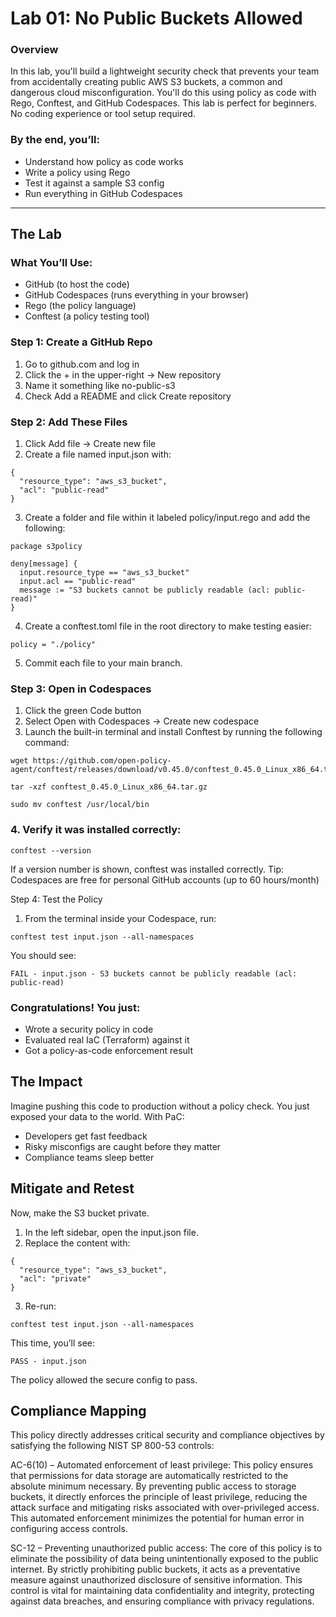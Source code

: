 # Lab 01: No Public Buckets Allowed

### Overview

In this lab, you'll build a lightweight security check that prevents your team from accidentally creating public AWS S3 buckets, a common and dangerous cloud misconfiguration. You'll do this using policy as code with Rego, Conftest, and GitHub Codespaces.
This lab is perfect for beginners. No coding experience or tool setup required.

### By the end, you’ll:
- Understand how policy as code works
- Write a policy using Rego
- Test it against a sample S3 config
- Run everything in GitHub Codespaces

---

## The Lab

### What You’ll Use:
- GitHub (to host the code)
- GitHub Codespaces (runs everything in your browser)
- Rego (the policy language)
- Conftest (a policy testing tool)


### Step 1: Create a GitHub Repo
1. Go to github.com and log in
2. Click the + in the upper-right → New repository
3. Name it something like no-public-s3
4. Check Add a README and click Create repository


### Step 2: Add These Files
1. Click Add file → Create new file
2. Create a file named input.json with:

```
{
  "resource_type": "aws_s3_bucket",
  "acl": "public-read"
}
```

3. Create a folder and file within it labeled policy/input.rego and add the following:

```
package s3policy

deny[message] {
  input.resource_type == "aws_s3_bucket"
  input.acl == "public-read"
  message := "S3 buckets cannot be publicly readable (acl: public-read)"
}
```

4. Create a conftest.toml file in the root directory to make testing easier:

```
policy = "./policy"
```

5. Commit each file to your main branch.


### Step 3: Open in Codespaces
1. Click the green Code button
2. Select Open with Codespaces → Create new codespace
3. Launch the built-in terminal and install Conftest by running the following command:

```
wget https://github.com/open-policy-agent/conftest/releases/download/v0.45.0/conftest_0.45.0_Linux_x86_64.tar.gz

tar -xzf conftest_0.45.0_Linux_x86_64.tar.gz

sudo mv conftest /usr/local/bin
```

### 4. Verify it was installed correctly:

```
conftest --version
```

If a version number is shown, conftest was installed correctly.
Tip: Codespaces are free for personal GitHub accounts (up to 60 hours/month)


Step 4: Test the Policy
1. From the terminal inside your Codespace, run:

```
conftest test input.json --all-namespaces
```

You should see:

```
FAIL - input.json - S3 buckets cannot be publicly readable (acl: public-read)
```

### Congratulations! You just:
- Wrote a security policy in code
- Evaluated real IaC (Terraform) against it
- Got a policy-as-code enforcement result




## The Impact

Imagine pushing this code to production without a policy check. You just exposed your data to the world.
With PaC:
- Developers get fast feedback
- Risky misconfigs are caught before they matter
- Compliance teams sleep better




## Mitigate and Retest

Now, make the S3 bucket private.
1. In the left sidebar, open the input.json file.
2. Replace the content with:

```
{
  "resource_type": "aws_s3_bucket",
  "acl": "private"
}
```

3.	Re-run:

```
conftest test input.json --all-namespaces
```

This time, you’ll see:

```
PASS - input.json
```

The policy allowed the secure config to pass. 



## Compliance Mapping

This policy directly addresses critical security and compliance objectives by satisfying the following NIST SP 800-53 controls:

AC-6(10) – Automated enforcement of least privilege: This policy ensures that permissions for data storage are automatically restricted to the absolute minimum necessary. By preventing public access to storage buckets, it directly enforces the principle of least privilege, reducing the attack surface and mitigating risks associated with over-privileged access. This automated enforcement minimizes the potential for human error in configuring access controls.

SC-12 – Preventing unauthorized public access: The core of this policy is to eliminate the possibility of data being unintentionally exposed to the public internet. By strictly prohibiting public buckets, it acts as a preventative measure against unauthorized disclosure of sensitive information. This control is vital for maintaining data confidentiality and integrity, protecting against data breaches, and ensuring compliance with privacy regulations.
